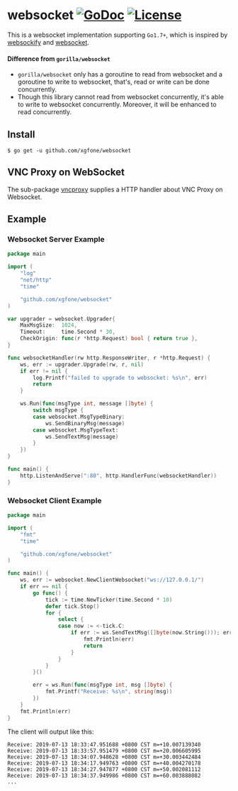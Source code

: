# websocket [![GoDoc](https://pkg.go.dev/badge/github.com/xgfone/websocket)](https://pkg.go.dev/github.com/xgfone/websocket) [![License](https://img.shields.io/badge/License-Apache%202.0-blue.svg?style=flat-square)](https://raw.githubusercontent.com/xgfone/websocket/master/LICENSE)

This is a websocket implementation supporting `Go1.7+`, which is inspired by [websockify](https://github.com/novnc/websockify) and [websocket](https://github.com/gorilla/websocket).

#### Difference from `gorilla/websocket`
- `gorilla/websocket` only has a goroutine to read from websocket and a goroutine to write to websocket, that's, read or write can be done concurrently.
- Though this library cannot read from websocket concurrently, it's able to write to websocket concurrently. Moreover, it will be enhanced to read concurrently.

## Install

```shell
$ go get -u github.com/xgfone/websocket
```

## VNC Proxy on WebSocket

The sub-package [vncproxy](https://github.com/xgfone/websocket/tree/master/vncproxy) supplies a HTTP handler about VNC Proxy on Websocket.

## Example

### Websocket Server Example
```go
package main

import (
	"log"
	"net/http"
	"time"

	"github.com/xgfone/websocket"
)

var upgrader = websocket.Upgrader{
	MaxMsgSize:  1024,
	Timeout:     time.Second * 30,
	CheckOrigin: func(r *http.Request) bool { return true },
}

func websocketHandler(rw http.ResponseWriter, r *http.Request) {
	ws, err := upgrader.Upgrade(rw, r, nil)
	if err != nil {
		log.Printf("failed to upgrade to websocket: %s\n", err)
		return
	}

	ws.Run(func(msgType int, message []byte) {
		switch msgType {
		case websocket.MsgTypeBinary:
			ws.SendBinaryMsg(message)
		case websocket.MsgTypeText:
			ws.SendTextMsg(message)
		}
	})
}

func main() {
	http.ListenAndServe(":80", http.HandlerFunc(websocketHandler))
}
```

### Websocket Client Example
```go
package main

import (
	"fmt"
	"time"

	"github.com/xgfone/websocket"
)

func main() {
	ws, err := websocket.NewClientWebsocket("ws://127.0.0.1/")
	if err == nil {
		go func() {
			tick := time.NewTicker(time.Second * 10)
			defer tick.Stop()
			for {
				select {
				case now := <-tick.C:
					if err := ws.SendTextMsg([]byte(now.String())); err != nil {
						fmt.Println(err)
						return
					}
				}
			}
		}()

		err = ws.Run(func(msgType int, msg []byte) {
			fmt.Printf("Receive: %s\n", string(msg))
		})
	}
	fmt.Println(err)
}
```

The client will output like this:
```
Receive: 2019-07-13 18:33:47.951688 +0800 CST m=+10.007139340
Receive: 2019-07-13 18:33:57.951479 +0800 CST m=+20.006605995
Receive: 2019-07-13 18:34:07.948628 +0800 CST m=+30.003442484
Receive: 2019-07-13 18:34:17.949763 +0800 CST m=+40.004270178
Receive: 2019-07-13 18:34:27.947877 +0800 CST m=+50.002081112
Receive: 2019-07-13 18:34:37.949986 +0800 CST m=+60.003888082
...
```
